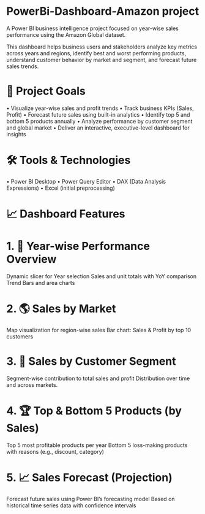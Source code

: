# PowerBi-Dashboard-Amazon project
A Power BI business intelligence project focused on year-wise sales performance using the Amazon Global  dataset. 

 This dashboard helps business users and stakeholders analyze key metrics across years and regions, identify best and worst performing products, understand customer behavior by market and segment, and forecast future sales trends.

# 📌 Project Goals
•	Visualize year-wise sales and profit trends
•	Track business KPIs (Sales, Profit)
•	Forecast future sales using built-in analytics
•	Identify top 5 and bottom 5 products annually
•	Analyze performance by customer segment and global market
•	Deliver an interactive, executive-level dashboard for insights

# 🛠 Tools & Technologies
•	Power BI Desktop
•	Power Query Editor
•	DAX (Data Analysis Expressions)
•	Excel (initial preprocessing)

# 📈 Dashboard Features
# 1. 📆 Year-wise Performance Overview
Dynamic slicer for Year selection
Sales and unit totals with YoY comparison
Trend Bars and area charts

# 2. 🌎 Sales by Market
Map visualization for region-wise sales
Bar chart: Sales & Profit by top 10 customers

# 3. 👥 Sales by Customer Segment
Segment-wise contribution to total sales and profit
Distribution over time and across markets.

# 4. 🏆 Top & Bottom 5 Products (by Sales)
Top 5 most profitable products per year
Bottom 5 loss-making products with reasons (e.g., discount, category)

# 5. 📈 Sales Forecast (Projection)
Forecast future sales using Power BI’s forecasting model
Based on historical time series data with confidence intervals












